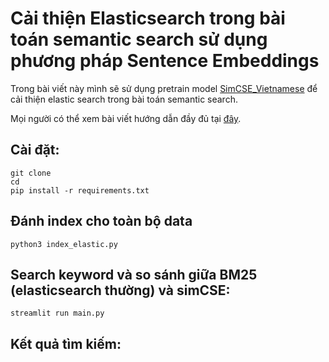 # Cải thiện Elasticsearch trong bài toán semantic search sử dụng phương pháp Sentence Embeddings

Trong bài viết này mình sẽ sử dụng pretrain model [SimCSE_Vietnamese](https://github.com/vovanphuc/SimeCSE_Vietnamese) để cải thiện elastic search trong bài toán semantic search.

Mọi người có thể xem bài viết hướng dẫn đầy đủ tại [đây]().
## Cài đặt:

```
git clone 
cd 
pip install -r requirements.txt
```

## Đánh index cho toàn bộ data

```
python3 index_elastic.py
```

## Search keyword và so sánh giữa BM25 (elasticsearch thường) và simCSE:

```
streamlit run main.py
```

## Kết quả tìm kiếm:

